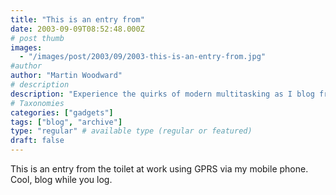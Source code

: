 ```yaml
---
title: "This is an entry from"
date: 2003-09-09T08:52:48.000Z
# post thumb
images:
  - "/images/post/2003/09/2003-this-is-an-entry-from.jpg"
#author
author: "Martin Woodward"
# description
description: "Experience the quirks of modern multitasking as I blog from the toilet at work, using GPRS on my mobile phone."
# Taxonomies
categories: ["gadgets"]
tags: ["blog", "archive"]
type: "regular" # available type (regular or featured)
draft: false
---
```


This is an entry from the toilet at work using GPRS via my mobile phone. Cool, blog while you log.
